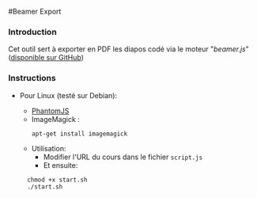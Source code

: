 #Beamer Export
### Introduction
Cet outil sert à exporter en PDF les diapos codé via le moteur "*beamer.js*" ([disponible sur GitHub](https://github.com/CedricDinont/Beamer.js))

### Instructions

* Pour Linux (testé sur Debian):

  * [PhantomJS](http://phantomjs.org/download.html)
  * ImageMagick :
    ```
    apt-get install imagemagick
    ```
  * Utilisation:
    * Modifier l'URL du cours dans le fichier ```script.js```
    * Et ensuite:
  ```
    chmod +x start.sh
    ./start.sh
  ```
